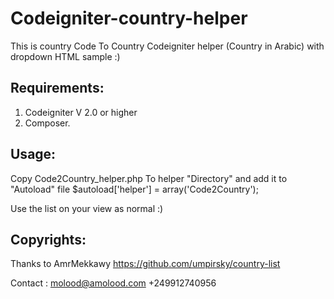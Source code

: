 # Codeigniter-country-helper
This is country Code To Country Codeigniter helper (Country in Arabic) with dropdown HTML sample :)


## Requirements:
1. Codeigniter V 2.0 or higher
2. Composer.

## Usage:
Copy Code2Country_helper.php To helper "Directory" and add it to "Autoload" file 
$autoload['helper'] = array('Code2Country');

Use the list on your view as normal :)

## Copyrights:

Thanks to AmrMekkawy
https://github.com/umpirsky/country-list

Contact : 
molood@amolood.com
+249912740956
